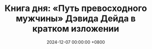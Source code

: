 ---
title: "Книга дня: «Путь превосходного мужчины» Дэвида Дейда в кратком изложении"
description: >-
  💪 «Путь превосходного мужчины» — практическое руководство Дэвида Дейда о том, как мужчина может жить осознанно, честно и с глубоким смыслом, развивая свои лучшие качества и отношения с окружающими. Раскройте мужскую силу с Дэвидом Дейда! Советы по мужественности, отношениям и саморазвитию для жизни с целью и свободой.
date: 2024-12-07 00:00:00 +0800
categories: [Мышление, Конспекты-книг]
tags:
  [
    дэвид-дейда,
    путь-превосходного-мужчины,
    мужественность,
    саморазвитие,
    отношения,
    эмоциональный-интеллект,
    духовный-рост,
    мужская-сила,
    самопознание,
    личная-свобода,
    мужская-психология,
    любовь-и-отношения,
    подлинность,
    цель-в-жизни,
    мужская-энергия
  ]
image: 
alt: Обложка книги Путь превосходного мужчины Дэвид Дейда
fallback:
  - 
  -
---